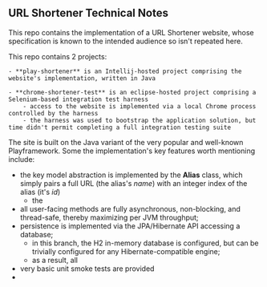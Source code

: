 ## URL Shortener Technical Notes
This repo contains the implementation of a URL Shortener website, whose specification is known to the intended audience so isn't repeated here.

This repo contains 2 projects:

    - **play-shortener** is an Intellij-hosted project comprising the website's implementation, written in Java
    
    - **chrome-shortener-test** is an eclipse-hosted project comprising a Selenium-based integration test harness 
        - access to the website is implemented via a local Chrome process controlled by the harness
        - the harness was used to bootstrap the application solution, but time didn't permit completing a full integration testing suite

The site is built on the Java variant of the very popular and well-known Playframework. Some the implementation's key features worth mentioning include:
- the key model abstraction is implemented by the **Alias** class, which simply pairs a full URL (the alias's *name*) with an integer index of the alias (it's *id*)
    - the 
- all user-facing methods are fully asynchronous, non-blocking, and thread-safe, thereby maximizing per JVM throughput;
- persistence is implemented via the JPA/Hibernate API accessing a database;
    - in this branch, the H2 in-memory database is configured, but can be trivially configured for any Hibernate-compatible engine;
    - as a result, all 
- very basic unit smoke tests are provided 
- 
